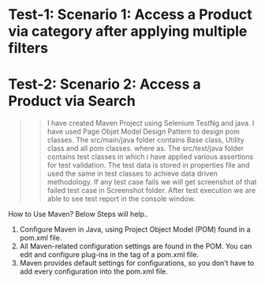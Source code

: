 # Test-1: Scenario 1: Access a Product via category after applying multiple filters
# Test-2: Scenario 2: Access a Product via Search
>>I have created Maven Project using Selenium TestNg and java. I have used Page Objet Model Design Pattern to design pom classes.
>>The src/main/java folder contains Base class, Utility class and all pom classes. where as.
>>The src/test/java folder contains test classes in which i have applied various assertions for test validation.
>>The test data is stored in properties file and used the same in test classes to achieve data driven methodology.
>>If any test case fails we will get screenshot of that failed test case in Screenshot folder. 
>>After test execution we are able to see test report in the console window.

How to Use Maven? Below Steps will help..
1.	Configure Maven in Java, using Project Object Model (POM) found in a pom.xml file.
2.	All Maven-related configuration settings are found in the POM. You can edit and configure plug-ins in the <plugins> tag of a pom.xml file.
3.	Maven provides default settings for configurations, so you don’t have to add every configuration into the pom.xml file.

